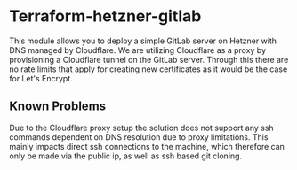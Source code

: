 # Terraform-hetzner-gitlab
This module allows you to deploy a simple GitLab server on Hetzner with DNS managed by Cloudflare.
We are utilizing Cloudflare as a proxy by provisioning a Cloudflare tunnel on the GitLab server. Through this there are no rate limits that apply for creating new certificates as it would be the case for Let's Encrypt.

## Known Problems
Due to the Cloudflare proxy setup the solution does not support any ssh commands dependent on DNS resolution due to proxy limitations.
This mainly impacts direct ssh connections to the machine, which therefore can only be made via the public ip, as well as ssh based git cloning.